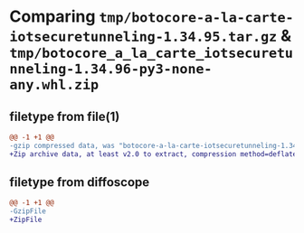 # Comparing `tmp/botocore-a-la-carte-iotsecuretunneling-1.34.95.tar.gz` & `tmp/botocore_a_la_carte_iotsecuretunneling-1.34.96-py3-none-any.whl.zip`

## filetype from file(1)

```diff
@@ -1 +1 @@
-gzip compressed data, was "botocore-a-la-carte-iotsecuretunneling-1.34.95.tar", last modified: Wed May  1 01:06:22 2024, max compression
+Zip archive data, at least v2.0 to extract, compression method=deflate
```

## filetype from diffoscope

```diff
@@ -1 +1 @@
-GzipFile
+ZipFile
```

